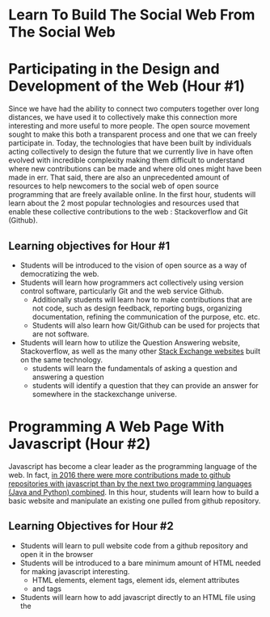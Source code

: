 # Learn To Build The Social Web From The Social Web

# Participating in the Design and Development of the Web (Hour #1)
Since we have had the ability to connect two computers together over long distances, 
we have used it to collectively make this connection more interesting and more 
useful to more people. The open source movement sought to make this both a transparent 
process and one that we can freely participate in.  Today, the technologies that 
have been built by individuals acting collectively to design the future that we 
currently live in have often evolved with incredible complexity making them 
difficult to understand where new contributions can be made and where old ones 
might have been made in err. That said, there are also an unprecedented amount 
of resources to help newcomers to the social web of open source programming 
that are freely available online. In the first hour, students will learn about 
the 2 most popular technologies and resources used that enable these collective 
contributions to the web : Stackoverflow and Git (Github).

## Learning objectives for Hour #1
* Students will be introduced to the vision of open source as a way of democratizing the web.
* Students will learn how programmers act collectively using version control software, particularly Git and the web service Github.
  * Additionally students will learn how to make contributions that are not code, such as design feedback, reporting bugs, organizing   
  documentation, refining the communication of the purpose, etc. etc.
  * Students will also learn how Git/Github can be used for projects that are not software.
* Students will learn how to utilize the Question Answering website, Stackoverflow, as well as the many other [Stack Exchange websites](https://stackexchange.com/sites) built on the same technology.
  * students will learn the fundamentals of asking a question and answering a question
  * students will identify a question that they can provide an answer for somewhere in the stackexchange universe.

# Programming A Web Page With Javascript (Hour #2)
Javascript has become a clear leader as the programming language of the web. In fact, [in 2016 there were more contributions made to 
github repositories with javascript than by the next two programming languages (Java and Python) combined](https://octoverse.github.com/). 
In this hour, students will learn how to build a basic website and manipulate an existing one pulled from github repository.

## Learning Objectives for Hour #2
* Students will learn to pull website code from a github repository and open it in the browser
* Students will be introduced to a bare minimum amount of HTML needed for making javascript interesting.
  * HTML elements, element tags, element ids, element attributes
  * <head> and <body> tags
* Students will learn how to add javascript directly to an HTML file using the <script> tag
* Students will learn how to debug javascript and HTML as well as manipulate the DOM using the Chrome or Firefox browser console
* Students will learn the following Javascript programming concepts
  * assign variables
  * comment code
  * create functions
  * create methods
  * utilize conditionals
  * understand scope
  * understand javascript events
  * add event listeners
  * modify the DOM with javascript
  * modify browser rendering with css

# Sharing Your Work And Making A Contribution (Hour #3)
Arguably one of the most difficult aspects of joining the open source 
community is the final task, sharing. Students will learn how to commit 
changes they’ve made to code and push it to Github where it can be shared 
with the rest of the world. Students will also learn how to use the github 
website to offer design advice and create “issues” to document bugs or request features.
In particular, students will use the github repo hosting this exact page to give feedback on 
the workshop material and contribute other resources they may find helpful while learning to program.

## Learning Objectives for Hour #3
* Students will push the modifications they've made to their code to their own github repositories
* Students will create issues to provide feedback for this workshop github repository
* Students will learn how to document their work and comment their commits/changes so that others can easily understand what contribution was made and why

# Mob Programming and Challenge-Based Learning (Hour #4)
One of the often overlooked skills of contributing to open source software is the labor of determining a good 
project and organizing people to contribute to it.  During the final hour (remaining time) students will
brainstorm and negotiate a short list of ideas for information or technology resources that might be helpful 
to other students of the Computing Everywhere series. These ideas will be used as the basis for a challenge-based learning
project where the instructor will guide them to develop a plan for collectively and digitally manifesting the idea.
Students will also learn a social technique for coding and learning to code called Mob Programming where many programmers
organize around a single computer on a single task at a time. Mob Programming helps to maintain synchronized knowledge of a project's
needs and progress through shared experience.

## Learning Objectives for Hour #4
* Students will learn how to use Challenge Based Learning to build technical skills while also making contributions toward a higher level goal
* Students will learn a technique (often used at hackathons) for organizing programmers to design and build something quickly that is often used at hackathons
shared context and contributions



